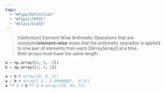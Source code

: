 ```yaml
---
tags:
  - "#Type/Definition"
  - "#Topic/TOPIC"
  - "#Class/CLASS"
---
```


> [!definition] Element-Wise Arithmetic
> Operations that are computed**element-wise** mean that the arithmetic operation is applied to one pair of elements from each [[Array|array]] at a time.  
> Both arrays must have the same length.

```Python
a = np.array([4, 5, -1])
b = np.array([2, 3, 2])

a + b # array([6, 8, 1])
a / b # array([ 2., 1.66666667, -0.5])
a ** 2 + b ** 2 # array([20, 34, 5])
```